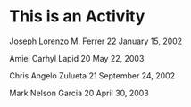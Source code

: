 # This is an Activity
Joseph Lorenzo M. Ferrer
22
January 15, 2002


Amiel Carhyl Lapid
20
May 22, 2003

Chris Angelo Zulueta
21
September 24, 2002

Mark Nelson Garcia
20
April 30, 2003
